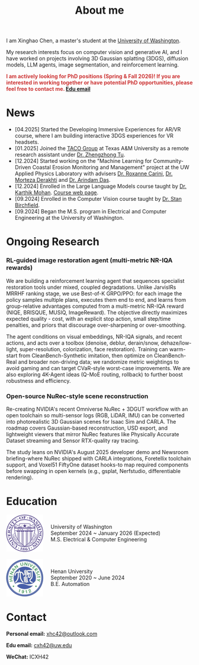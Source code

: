 ﻿---
permalink: /
title: "About me"
author_profile: true
redirect_from: 
  - /about/
  - /about.html
---

I am Xinghao Chen, a master's student at the [University of Washington](https://www.washington.edu/). 

My research interests focus on computer vision and generative AI, and I have worked on projects involving 3D Gaussian splatting (3DGS), diffusion models, LLM agents, image segmentation, and reinforcement learning.

<span style="color: #cc3333;"><strong>I am actively looking for PhD positions (Spring & Fall 2026)! If you are interested in working together or have potential PhD opportunities, please feel free to contact me. [Edu email](cxh42@uw.edu)</strong></span>

News
=====
* [04.2025] Started the Developing Immersive Experiences for AR/VR course, where I am building interactive 3DGS experiences for VR headsets.
* [01.2025] Joined the [TACO Group](https://taco-group.github.io/) at Texas A&M University as a remote research assistant under [Dr. Zhengzhong Tu](https://vztu.github.io/).
* [12.2024] Started working on the "Machine Learning for Community-Driven Coastal Erosion Monitoring and Management" project at the UW Applied Physics Laboratory with advisers [Dr. Roxanne Carini](https://www.apl.washington.edu/people/profile.php?last_name=Carini&first_name=Roxanne), [Dr. Morteza Derakhti](https://www.ce.washington.edu/facultyfinder/morteza-derakhti) and [Dr. Arindam Das](https://www.ece.uw.edu/people/arindam-das/).
* [12.2024] Enrolled in the Large Language Models course taught by [Dr. Karthik Mohan](https://www.linkedin.com/in/karthik-mohan-72a4b323/). [Course web page](https://bytesizeml.github.io/llm2025/).
* [09.2024] Enrolled in the Computer Vision course taught by [Dr. Stan Birchfield](https://research.nvidia.com/person/stan-birchfield).
* [09.2024] Began the M.S. program in Electrical and Computer Engineering at the University of Washington.

Ongoing Research
=====
### RL-guided image restoration agent (multi-metric NR-IQA rewards)
We are building a reinforcement learning agent that sequences specialist restoration tools under mixed, coupled degradations. Unlike JarvisIRs MRRHF ranking stage, we use Best-of-K GRPO/PPO: for each image the policy samples multiple plans, executes them end to end, and learns from group-relative advantages computed from a multi-metric NR-IQA reward (NIQE, BRISQUE, MUSIQ, ImageReward). The objective directly maximizes expected quality - cost, with an explicit stop action, small step/time penalties, and priors that discourage over-sharpening or over-smoothing.

The agent conditions on visual embeddings, NR-IQA signals, and recent actions, and acts over a toolbox (denoise, deblur, derain/snow, dehaze/low-light, super-resolution, colorization, face restoration). Training can warm-start from CleanBench-Synthetic imitation, then optimize on CleanBench-Real and broader non-driving data; we randomize metric weightings to avoid gaming and can target CVaR-style worst-case improvements. We are also exploring 4K-Agent ideas (Q-MoE routing, rollback) to further boost robustness and efficiency.
### Open-source NuRec-style scene reconstruction
Re-creating NVIDIA's recent Omniverse NuRec + 3DGUT workflow with an open toolchain so multi-sensor logs (RGB, LiDAR, IMU) can be converted into photorealistic 3D Gaussian scenes for Isaac Sim and CARLA. The roadmap covers Gaussian-based reconstruction, USD export, and lightweight viewers that mirror NuRec features like Physically Accurate Dataset streaming and Sensor RTX-quality ray tracing.

The study leans on NVIDIA's August 2025 developer demo and Newsroom briefing-where NuRec shipped with CARLA integrations, Foretellix toolchain support, and Voxel51 FiftyOne dataset hooks-to map required components before swapping in open kernels (e.g., gsplat, Nerfstudio, differentiable rendering).

Education
=====
<div style="display: flex; align-items: center; margin-bottom: 20px;">
    <img src="/images/uwlogo.png" width="100px" style="margin-right: 20px;">
    <div>
        <p style="margin: 0;">University of Washington</p>
        <p style="margin: 0;">September 2024 ~ January 2026 (Expected)</p>
        <p style="margin: 0;">M.S. Electrical & Computer Engineering</p>
    </div>
</div>

<div style="display: flex; align-items: center; margin-bottom: 20px;">
    <img src="/images/henulogo.png" width="100px" style="margin-right: 20px;">
    <div>
        <p style="margin: 0;">Henan University</p>
        <p style="margin: 0;">September 2020 ~ June 2024</p>
        <p style="margin: 0;">B.E. Automation</p>
    </div>
</div>

Contact
=====
**Personal email:** [xhc42@outlook.com](xhc42@outlook.com)

**Edu email:** [cxh42@uw.edu](cxh42@uw.edu)

**WeChat:** ICXH42

